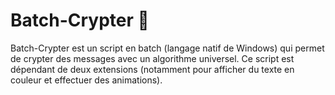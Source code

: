 # Batch-Crypter 🔑 </br>
Batch-Crypter est un script en batch (langage natif de Windows) qui permet de crypter des messages avec un algorithme universel. Ce script est dépendant de deux extensions (notamment pour afficher du texte en couleur et effectuer des animations).
